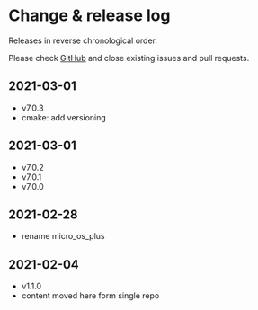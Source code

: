 # Change & release log

Releases in reverse chronological order.

Please check
[GitHub](https://github.com/micro-os-plus/version-xpack/issues/)
and close existing issues and pull requests.

## 2021-03-01

- v7.0.3
- cmake: add versioning

## 2021-03-01

- v7.0.2
- v7.0.1
- v7.0.0

## 2021-02-28

- rename micro_os_plus

## 2021-02-04

- v1.1.0
- content moved here form single repo
